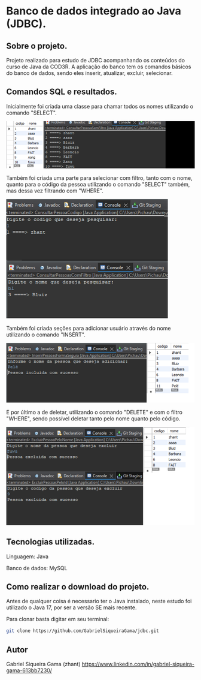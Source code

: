 # Banco de dados integrado ao Java (JDBC).

## Sobre o projeto.

Projeto realizado para estudo de JDBC acompanhando os conteúdos do curso de Java da COD3R.
A aplicação do banco tem os comandos básicos do banco de dados, sendo eles inserir, atualizar, excluir, selecionar. 

## Comandos SQL e resultados.
Inicialmente foi criada uma classe para chamar todos os nomes utilizando o comando "SELECT".

![imagem select](https://github.com/GabrielSiqueiraGama/jdbc/blob/main/Pasta%20JDBC/Select%20all.png)

Também foi criada uma parte para selecionar com filtro, tanto com o nome, quanto para o código da pessoa utilizando o comando "SELECT" também, mas dessa vez filtrando com "WHERE".

![imagem select where](https://github.com/GabrielSiqueiraGama/jdbc/blob/main/Pasta%20JDBC/select%20filtro.png)

Também foi criada seções para adicionar usuário através do nome utilizando o comando "INSERT".

![imagem insert](https://github.com/GabrielSiqueiraGama/jdbc/blob/main/Pasta%20JDBC/Adicionar.png)

E por último a de deletar, utilizando o comando "DELETE" e com o filtro "WHERE", sendo possível deletar tanto pelo nome quanto pelo código. 

![imagem deletar](https://github.com/GabrielSiqueiraGama/jdbc/blob/main/Pasta%20JDBC/Delete%20filtro.png)

## Tecnologias utilizadas.
  Linguagem: Java
  
  Banco de dados: MySQL

## Como realizar o download do projeto. 
Antes de qualquer coisa é necessario ter o Java instalado, neste estudo foi utilizado o Java 17, por ser a versão SE mais recente. 

Para clonar basta digitar em seu terminal:
```bash
git clone https://github.com/GabrielSiqueiraGama/jdbc.git
```
## Autor
Gabriel Siqueira Gama (zhant)
https://www.linkedin.com/in/gabriel-siqueira-gama-613bb7230/


